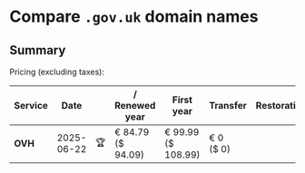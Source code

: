 # Compare `.gov.uk` domain names

## Summary

Pricing (excluding taxes):

| Service | Date |  | / Renewed year | First year | Transfer | Restoration |
|--|--|--|--|--|--|--|
| **OVH** | 2025-06-22 | 🏆 | € 84.79<br>($ 94.09) | € 99.99<br>($ 108.99) | € 0<br>($ 0) |  |
